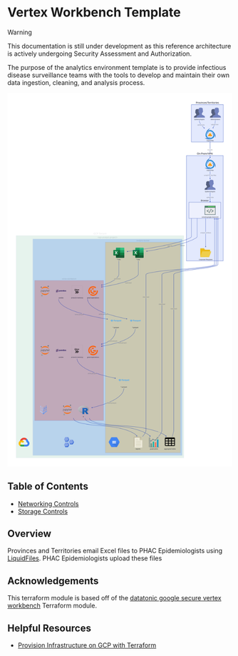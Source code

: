 # Vertex Workbench Template

> [!WARNING]
> This documentation is still under development as this reference architecture is actively undergoing Security Assessment and Authorization.

The purpose of the analytics environment template is to provide infectious disease surveillance teams with the tools to develop and maintain their own data ingestion, cleaning, and analysis process.

![analytics environment overview](./docs/diagrams/overview.svg)

## Table of Contents

- [Networking Controls](./docs/network.md)
- [Storage Controls](./docs/bucket.md)

## Overview

Provinces and Territories email Excel files to PHAC Epidemiologists using [LiquidFiles](https://docs.liquidfiles.com/userguide.html). PHAC Epidemiologists upload these files 

## Acknowledgements

This terraform module is based off of the [datatonic google secure vertex workbench](https://github.com/teamdatatonic/terraform-google-secure-vertex-workbench/tree/main) Terraform module.

## Helpful Resources
- [Provision Infrastructure on GCP with Terraform](https://developer.hashicorp.com/terraform/tutorials/gcp-get-started/google-cloud-platform-build)
